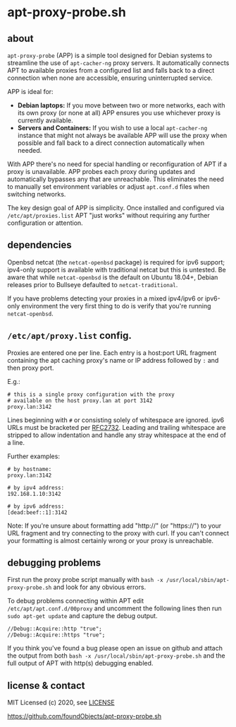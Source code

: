 # apt-proxy-probe.sh

## about

`apt-proxy-probe` (APP) is a simple tool designed for Debian systems to streamline the use of `apt-cacher-ng` proxy servers. It automatically connects APT to available proxies from a configured list and falls back to a direct connection when none are accessible, ensuring uninterrupted service.

APP is ideal for:

- **Debian laptops:** If you move between two or more networks, each with its own proxy (or none at all) APP ensures you use whichever proxy is currently available.
- **Servers and Containers:** If you wish to use a local `apt-cacher-ng` instance that might not always be available APP will use the proxy when possible and fall back to a direct connection automatically when needed.

With APP there's no need for special handling or reconfiguration of APT if a proxy is unavailable. APP probes each proxy during updates and automatically bypasses any that are unreachable. This eliminates the need to manually set environment variables or adjust `apt.conf.d` files when switching networks.

The key design goal of APP is simplicity. Once installed and configured via `/etc/apt/proxies.list` APT "just works" without requiring any further configuration or attention.

## dependencies
Openbsd netcat (the `netcat-openbsd` package) is required for ipv6 support; ipv4-only support is available with traditional netcat but this is untested. Be aware that while `netcat-openbsd` is the default on Ubuntu 18.04+, Debian releases prior to Bullseye defaulted to `netcat-traditional`.

If you have problems detecting your proxies in a mixed ipv4/ipv6 or ipv6-only environment the very first thing to do is verify that you're running `netcat-openbsd`.

## `/etc/apt/proxy.list` config.
Proxies are entered one per line. Each entry is a host:port URL fragment containing the apt caching proxy's name or IP address followed by `:` and then proxy port.

E.g.:
```
# this is a single proxy configuration with the proxy
# available on the host proxy.lan at port 3142
proxy.lan:3142
```

Lines beginning with `#` or consisting solely of whitespace are ignored. ipv6 URLs must be bracketed per [RFC2732](https://www.ietf.org/rfc/rfc2732.txt). Leading and trailing whitespace are stripped to allow indentation and handle any stray whitespace at the end of a line.

Further examples:
```
# by hostname:
proxy.lan:3142

# by ipv4 address:
192.168.1.10:3142

# by ipv6 address:
[dead:beef::1]:3142

```

Note: If you're unsure about formatting add "http://" (or "https://") to your URL fragment and try connecting to the proxy with curl. If you can't connect your formatting is almost certainly wrong or your proxy is unreachable.

## debugging problems

First run the proxy probe script manually with `bash -x /usr/local/sbin/apt-proxy-probe.sh` and look for any obvious errors.

To debug problems connecting within APT edit `/etc/apt/apt.conf.d/00proxy` and uncomment the following lines then run `sudo apt-get update` and capture the debug output.

```
//Debug::Acquire::http "true";
//Debug::Acquire::https "true";
```

If you think you've found a bug please open an issue on github and attach the output from both `bash -x /usr/local/sbin/apt-proxy-probe.sh` and the full output of APT with http(s) debugging enabled.

## license & contact

MIT Licensed (c) 2020, see [LICENSE](LICENSE)

https://github.com/foundObjects/apt-proxy-probe.sh

